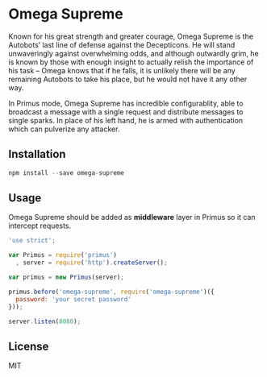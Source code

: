 # Omega Supreme

Known for his great strength and greater courage, Omega Supreme is the Autobots’
last line of defense against the Decepticons. He will stand unwaveringly against
overwhelming odds, and although outwardly grim, he is known by those with enough
insight to actually relish the importance of his task – Omega knows that if he
falls, it is unlikely there will be any remaining Autobots to take his place,
but he would not have it any other way.

In Primus mode, Omega Supreme has incredible configurablity, able to broadcast
a message with a single request and distribute messages to single sparks. In
place of his left hand, he is armed with authentication which can pulverize any
attacker.

## Installation

```js
npm install --save omega-supreme
```

## Usage

Omega Supreme should be added as **middleware** layer in Primus so it can
intercept requests.

```js
'use strict';

var Primus = require('primus')
  , server = require('http').createServer();

var primus = new Primus(server);

primus.before('omega-supreme', require('omega-supreme')({
  password: 'your secret password'
}));

server.listen(8080);
```

## License

MIT
